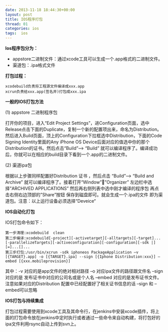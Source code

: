 ```yaml
---
date: 2013-11-18 18:44:30+00:00
layout: post
title: IOS程序打包
thread: 01
categories: ios
tags:  ios
---
```


**Ios程序包分为：**

- appstore二进制文件：通过xcode工具可以生成一个.app格式的二进制文件。
- 渠道包：.ipa格式文件

**打包过程：**

	xcodebuild负责将工程源文件编译成xxx.app
	xcrun负责给xxx.app(签名并)打包成xxx.ipa

**一般的IOS打包方法**


 (1) appstore 二进制程序包

   打开你的项目，进入“Edit Project Settings”，进Configuration页面，选中Release点击下面的Duplicate，复制一个新的配置项出来，命名为Distribution。然后进入Build页面，顶上的Configuration下拉框选中Distribution，下面的Code Signing Identity里面的Any iPhone OS Device后面对应的值选中你的那个Distribution的证书。然后点击“Build”–> “Build” 就可以编译程序了。编译成功后，你就可以在相应的build目录下看到一个.app的二进制文件。

 (2) 渠道ipa包

根据以上步骤同样配置好Distribution 证书 ，然后点击 “Build”–> “Build and Archive” 就可以编译程序了。接着打开“Window””Organizer” 左边栏中选择”ARCHIVED APPLICATIONS” 然后再右侧列表中选中刚才编译的程序包 再点击右侧右边顶部的”Share”按钮 保存到磁盘即可。就会生成一个.ipa的文件 即为渠道包。注意：以上运行设备必须选择“Deveice“
  
**IOS自动化打包**

 IOS打包命令如下：
 
	第一步清理:xcodebuild  clean
	第二步编译:xcodebuild[-project][-activetarget][-alltargets][-target]...[-parallelizeTargets][-activeconfiguration][-configuration][-sdk |][=]...[]...
	第三步打包:/usr/bin/xcrun -sdk iphoneos PackageApplication –v [{TARGET}.app] -o [{TARGET}.ipa] --sign [{Iphone Distribution:xxx}] –embed [{xxx.mobileprovision}]
	
    
   其中：-v 对应的是app文件的绝对相对路径 –o 对应ipa文件的路径跟文件名 –sign对应的是 发布证书中对应的公司名或是个人名  –embed 对应的是发布证书文件。注意如果对应的Distribution 配置中已经配置好了相关证书信息的话 –sign 和 –embed可以忽略

**IOS打包与持续集成**

 打包过程需要使用到xcode工具及其命令行，在jenkins中安装xcode插件，将上面的打包命令放在jenkins中定时执行或者通过一些命令来自动构建，将打包好的ipa文件利用rsync自动上传到svn上。



